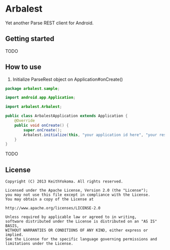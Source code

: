 # Arbalest

Yet another Parse REST client for Android.

## Getting started

TODO

## How to use

1. Initialize ParseRest object on Application#onCreate()
```Java
package arbalest.sample;

import android.app.Application;

import arbalest.Arbalest;

public class ArbalestApplication extends Application {
    @Override
    public void onCreate() {
        super.onCreate();
        Arbalest.initialize(this, "your application id here", "your rest key here");
    }
}
```

TODO

## License

```
Copyright (C) 2013 KeithYokoma. All rights reserved.

Licensed under the Apache License, Version 2.0 (the "License");
you may not use this file except in compliance with the License.
You may obtain a copy of the License at

http://www.apache.org/licenses/LICENSE-2.0

Unless required by applicable law or agreed to in writing,
software distributed under the License is distributed on an "AS IS" BASIS,
WITHOUT WARRANTIES OR CONDITIONS OF ANY KIND, either express or implied.
See the License for the specific language governing permissions and
limitations under the License.
```
